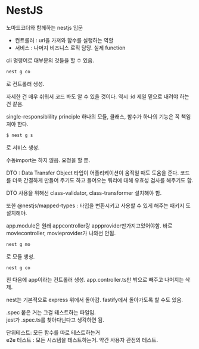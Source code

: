 # NestJS
노마드코더와 함께하는 nestjs 입문

* 컨트롤러 : url을 가져와 함수를 실행하는 역할
* 서비스 : 나머지 비즈니스 로직 담당. 실제 function

cli 명령어로 대부분의 것들을 할 수 있음.  
```bash
nest g co
```
로 컨트롤러 생성.  

자세한 건 매우 쉬워서 코드 봐도 알 수 있을 것이다.
역시 :id 제일 밑으로 내려야 하는 건 같음.


single-responsiblility principle
하나의 모듈, 클래스, 함수가 하나의 기능은 꼭 책임져야 한다.

```bash
$ nest g s
```
로 서비스 생성.

수동import는 하지 않음.
요청을 할 뿐.

DTO : Data Transfer Object
타입이 어플리케이션이 움직일 때도 도움을 준다.
코드를 더욱 간결하게 만들어 주기도 하고
들어오는 쿼리에 대해 유효성 검사를 해주기도 함.

DTO 사용을 위해선 class-validator, class-transformer 설치해야 함.

또한 @nestjs/mapped-types
: 타입을 변환시키고 사용할 수 있게 해주는 패키지
도 설치해야.


app.module은 원래 appcontroller랑 appprovider만가지고있어야함. 바로 moviecontroller, movieprovider가 나와선 안됨.

```bash
nest g mo
```

로 모듈 생성.

```bash
nest g co
```
친 다음에 app이라는 컨트롤러 생성.
app.controller.ts만 밖으로 빼주고 나머지는 삭제.

nest는 기본적으로 express 위에서 돌아감.
fastify에서 돌아가도록 할 수도 있음.

.spec 붙은 거는 그걸 테스트하는 파일임.  
jest가 .spec.ts를 찾아다닌다고 생각하면 됨.

단위테스트: 모든 함수를 따로 테스트하는거  
e2e 테스트 : 모든 시스템을 테스트하는거. 약간 사용자 관점의 테스트.  


